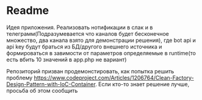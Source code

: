 # Readme

Идея приложения. Реализовать нотификации в слак и в телеграмм(Подразумевается 
что каналов будет бесконечное множество, два канала взято для демонстрации 
решения), где bot api и api key будут браться из БД/другого внешнего источника
и формироваться в завимости от параметров определяемые в runtime(то есть вбить
10 значений в app.php не вариант)

Репозиторий призван продемонстировать, как попытка решить проблему https://www.codeproject.com/Articles/1206764/Clean-Factory-Design-Pattern-with-IoC-Container.
Если кто-то знает решение лучше, просьба об этом сообщить
